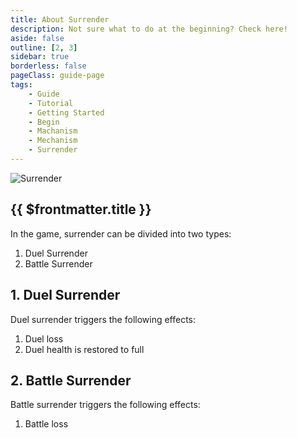 ```yaml
---
title: About Surrender
description: Not sure what to do at the beginning? Check here!
aside: false
outline: [2, 3]
sidebar: true
borderless: false
pageClass: guide-page
tags:
    - Guide
    - Tutorial
    - Getting Started
    - Begin
    - Machanism
    - Mechanism
    - Surrender
---
```


<img class='guide-img' src='/images/guide/surrender.webp' alt='Surrender'>

## {{ $frontmatter.title }}

In the game, surrender can be divided into two types:

1. Duel Surrender
2. Battle Surrender

## 1. Duel Surrender

Duel surrender triggers the following effects:

1. Duel loss
2. Duel health is restored to full

## 2. Battle Surrender

Battle surrender triggers the following effects:

1. Battle loss